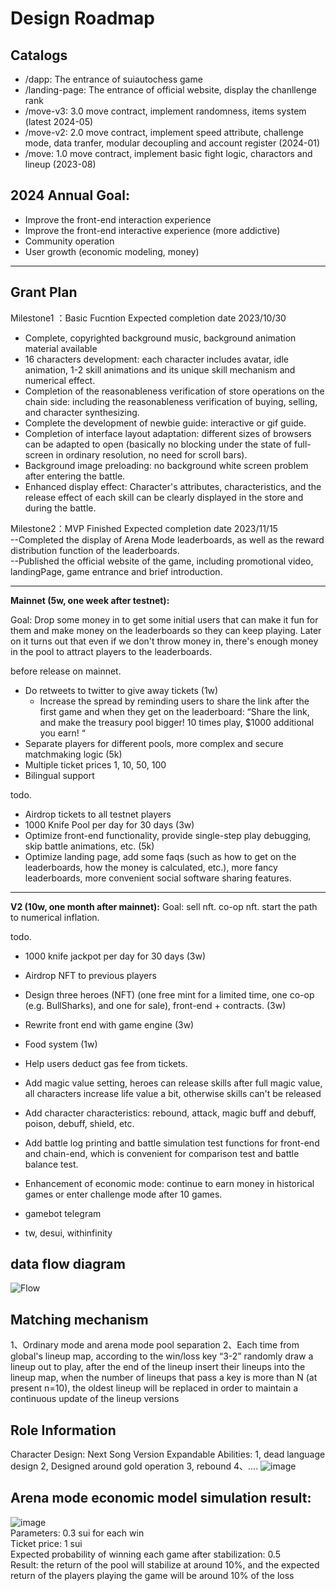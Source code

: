  # Design Roadmap

## Catalogs
 - /dapp: The entrance of suiautochess game
 - /landing-page: The entrance of official website, display the chanllenge rank
 - /move-v3: 3.0 move contract, implement randomness, items system (latest 2024-05)
 - /move-v2: 2.0 move contract, implement speed attribute, challenge mode, data tranfer, modular decoupling and account register (2024-01)
 - /move: 1.0 move contract, implement basic fight logic, charactors and lineup (2023-08)

## 2024 Annual Goal:
- Improve the front-end interaction experience
- Improve the front-end interactive experience (more addictive)
- Community operation
- User growth (economic modeling, money)
----

## Grant Plan
Milestone1 ：Basic Fucntion
Expected completion date 2023/10/30  
- Complete, copyrighted background music, background animation material available  
- 16 characters development: each character includes avatar, idle animation, 1-2 skill animations and its unique skill mechanism and numerical effect.  
- Completion of the reasonableness verification of store operations on the chain side: including the reasonableness verification of buying, selling, and character synthesizing.  
- Complete the development of newbie guide: interactive or gif guide.  
- Completion of interface layout adaptation: different sizes of browsers can be adapted to open (basically no blocking under the state of full-screen in ordinary resolution, no need for scroll bars).  
- Background image preloading: no background white screen problem after entering the battle.  
- Enhanced display effect: Character's attributes, characteristics, and the release effect of each skill can be clearly displayed in the store and during the battle.

Milestone2：MVP Finished
Expected completion date 2023/11/15  
--Completed the display of Arena Mode leaderboards, as well as the reward distribution function of the leaderboards.  
--Published the official website of the game, including promotional video, landingPage, game entrance and brief introduction.  

----

**Mainnet (5w, one week after testnet):**

Goal: Drop some money in to get some initial users that can make it fun for them and make money on the leaderboards so they can keep playing. Later on it turns out that even if we don't throw money in, there's enough money in the pool to attract players to the leaderboards.

before release on mainnet. 
- Do retweets to twitter to give away tickets (1w)
    - Increase the spread by reminding users to share the link after the first game and when they get on the leaderboard: “Share the link, and make the treasury pool bigger! 10 times play, $1000 additional you earn! “
- Separate players for different pools, more complex and secure matchmaking logic (5k)
- Multiple ticket prices 1, 10, 50, 100
- Bilingual support

todo.
- Airdrop tickets to all testnet players
- 1000 Knife Pool per day for 30 days (3w)
- Optimize front-end functionality, provide single-step play debugging, skip battle animations, etc. (5k)
- Optimize landing page, add some faqs (such as how to get on the leaderboards, how the money is calculated, etc.), more fancy leaderboards, more convenient social software sharing features.

----

**V2 (10w, one month after mainnet):**
Goal: sell nft. co-op nft. start the path to numerical inflation.

todo.
- 1000 knife jackpot per day for 30 days (3w)
- Airdrop NFT to previous players
- Design three heroes (NFT) (one free mint for a limited time, one co-op (e.g. BullSharks), and one for sale), front-end + contracts. (3w)
- Rewrite front end with game engine (3w)
- Food system (1w)

- Help users deduct gas fee from tickets.

- Add magic value setting, heroes can release skills after full magic value, all characters increase life value a bit, otherwise skills can't be released
- Add character characteristics: rebound, attack, magic buff and debuff, poison, debuff, shield, etc.
- Add battle log printing and battle simulation test functions for front-end and chain-end, which is convenient for comparison test and battle balance test.
- Enhancement of economic mode: continue to earn money in historical games or enter challenge mode after 10 games.

- gamebot telegram
- tw, desui, withinfinity

## data flow diagram
![Flow](https://github.com/ISayHelloworld/autoChess/assets/43593163/31784949-6b5d-48bd-950f-92d0c4787575)


## Matching mechanism
1、Ordinary mode and arena mode pool separation
2、Each time from global's lineup map, according to the win/loss key “3-2” randomly draw a lineup out to play, after the end of the lineup insert their lineups into the lineup map, when the number of lineups that pass a key is more than N (at present n=10), the oldest lineup will be replaced in order to maintain a continuous update of the lineup versions  

## Role Information  
Character Design:
Next Song Version Expandable Abilities:
    1, dead language design
    2, Designed around gold operation
    3, rebound
    4、....
![image](https://github.com/ISayHelloworld/autoChess/assets/43593163/162bb486-b114-4bb7-ba4e-9daa4c1400c6)

## Arena mode economic model simulation result:
![image](https://github.com/ISayHelloworld/autoChess/assets/43593163/31c658f4-b275-4e5e-a974-22a16f4523e2)  
Parameters: 0.3 sui for each win  
Ticket price: 1 sui  
Expected probability of winning each game after stabilization: 0.5  
Result: the return of the pool will stabilize at around 10%, and the expected return of the players playing the game will be around 10% of the loss  
